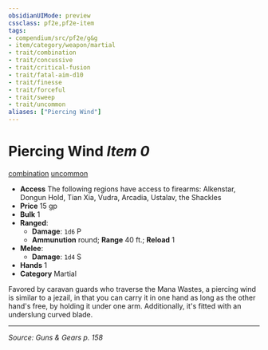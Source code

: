 ```yaml
---
obsidianUIMode: preview
cssclass: pf2e,pf2e-item
tags:
- compendium/src/pf2e/g&g
- item/category/weapon/martial
- trait/combination
- trait/concussive
- trait/critical-fusion
- trait/fatal-aim-d10
- trait/finesse
- trait/forceful
- trait/sweep
- trait/uncommon
aliases: ["Piercing Wind"]
---
```

# Piercing Wind *Item 0*  
[combination](combination-g-g.md "Combination Weapon Trait")  [uncommon](uncommon.md "Uncommon Rarity Trait")  

- **Access** The following regions have access to firearms: Alkenstar, Dongun Hold, Tian Xia, Vudra, Arcadia, Ustalav, the Shackles
- **Price** 15 gp
- **Bulk** 1
- **Ranged**:  
  - **Damage**: `1d6` P
  - **Ammunution** round; **Range** 40 ft.; **Reload** 1
- **Melee**:  
  - **Damage**: `1d4` S
- **Hands** 1
- **Category** Martial

Favored by caravan guards who traverse the Mana Wastes, a piercing wind is similar to a jezail, in that you can carry it in one hand as long as the other hand's free, by holding it under one arm. Additionally, it's fitted with an underslung curved blade.


---
*Source: Guns & Gears p. 158*